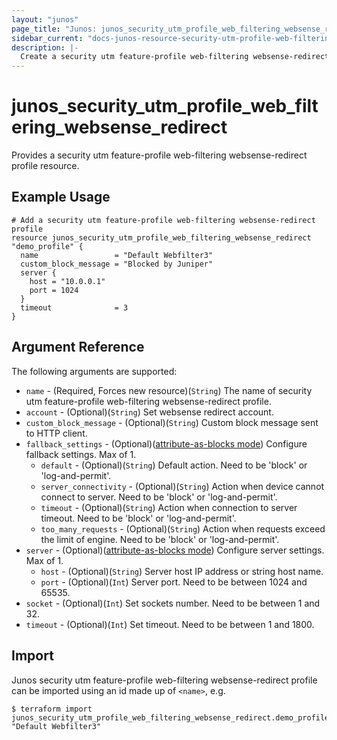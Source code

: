 ```yaml
---
layout: "junos"
page_title: "Junos: junos_security_utm_profile_web_filtering_websense_redirect"
sidebar_current: "docs-junos-resource-security-utm-profile-web-filtering-websense-redirect"
description: |-
  Create a security utm feature-profile web-filtering websense-redirect profile (when Junos device supports it)
---
```


# junos_security_utm_profile_web_filtering_websense_redirect

Provides a security utm feature-profile web-filtering websense-redirect profile resource.

## Example Usage

```hcl
# Add a security utm feature-profile web-filtering websense-redirect profile
resource junos_security_utm_profile_web_filtering_websense_redirect "demo_profile" {
  name                 = "Default Webfilter3"
  custom_block_message = "Blocked by Juniper"
  server {
    host = "10.0.0.1"
    port = 1024
  }
  timeout              = 3
}
```

## Argument Reference

The following arguments are supported:

* `name` - (Required, Forces new resource)(`String`) The name of security utm feature-profile web-filtering websense-redirect profile.
* `account` - (Optional)(`String`) Set websense redirect account.
* `custom_block_message` - (Optional)(`String`) Custom block message sent to HTTP client.
* `fallback_settings` - (Optional)([attribute-as-blocks mode](https://www.terraform.io/docs/configuration/attr-as-blocks.html)) Configure fallback settings. Max of 1.
  * `default` - (Optional)(`String`) Default action. Need to be 'block' or 'log-and-permit'.
  * `server_connectivity` - (Optional)(`String`) Action when device cannot connect to server. Need to be 'block' or 'log-and-permit'.
  * `timeout` - (Optional)(`String`) Action when connection to server timeout. Need to be 'block' or 'log-and-permit'.
  * `too_many_requests` - (Optional)(`String`) Action when requests exceed the limit of engine. Need to be 'block' or 'log-and-permit'.
* `server` - (Optional)([attribute-as-blocks mode](https://www.terraform.io/docs/configuration/attr-as-blocks.html)) Configure server settings. Max of 1.
  * `host` - (Optional)(`String`) Server host IP address or string host name.
  * `port` - (Optional)(`Int`) Server port. Need to be between 1024 and 65535.
* `socket` - (Optional)(`Int`) Set sockets number. Need to be between 1 and 32.
* `timeout` - (Optional)(`Int`) Set timeout. Need to be between 1 and 1800.

## Import

Junos security utm feature-profile web-filtering websense-redirect profile can be imported using an id made up of `<name>`, e.g.

```
$ terraform import junos_security_utm_profile_web_filtering_websense_redirect.demo_profile "Default Webfilter3"
```
